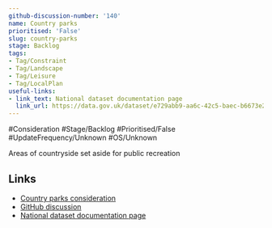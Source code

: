 ```yaml
---
github-discussion-number: '140'
name: Country parks
prioritised: 'False'
slug: country-parks
stage: Backlog
tags:
- Tag/Constraint
- Tag/Landscape
- Tag/Leisure
- Tag/LocalPlan
useful-links:
- link_text: National dataset documentation page
  link_url: https://data.gov.uk/dataset/e729abb9-aa6c-42c5-baec-b6673e2b3a62/country-parks-england
---
```


#Consideration #Stage/Backlog #Prioritised/False #UpdateFrequency/Unknown #OS/Unknown

Areas of countryside set aside for public recreation

## Links

* [Country parks consideration](https://design.planning.data.gov.uk/planning-consideration/country-parks)
* [GitHub discussion](https://github.com/digital-land/data-standards-backlog/discussions/140)
* [National dataset documentation page](https://data.gov.uk/dataset/e729abb9-aa6c-42c5-baec-b6673e2b3a62/country-parks-england)